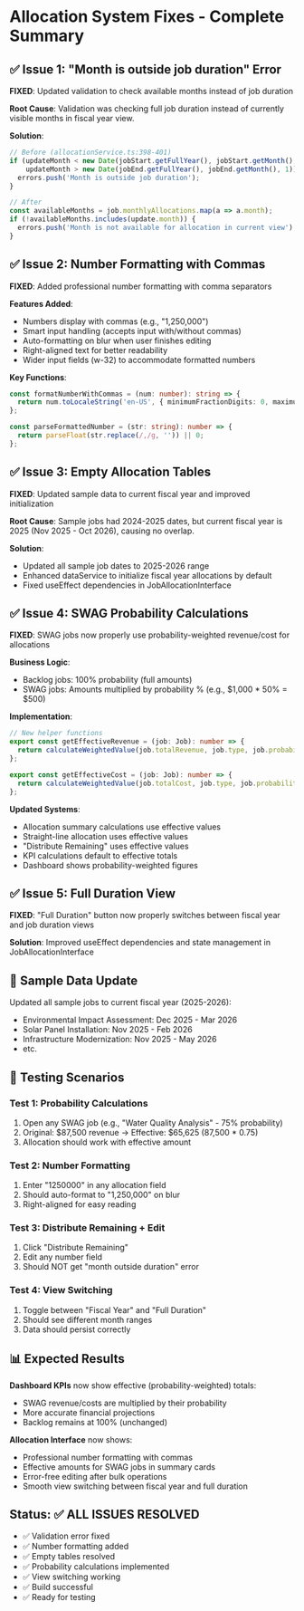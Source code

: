 # Allocation System Fixes - Complete Summary

## ✅ Issue 1: "Month is outside job duration" Error 
**FIXED**: Updated validation to check available months instead of job duration

**Root Cause**: Validation was checking full job duration instead of currently visible months in fiscal year view.

**Solution**: 
```typescript
// Before (allocationService.ts:398-401)
if (updateMonth < new Date(jobStart.getFullYear(), jobStart.getMonth(), 1) ||
    updateMonth > new Date(jobEnd.getFullYear(), jobEnd.getMonth(), 1)) {
  errors.push('Month is outside job duration');
}

// After
const availableMonths = job.monthlyAllocations.map(a => a.month);
if (!availableMonths.includes(update.month)) {
  errors.push('Month is not available for allocation in current view');
}
```

## ✅ Issue 2: Number Formatting with Commas
**FIXED**: Added professional number formatting with comma separators

**Features Added**:
- Numbers display with commas (e.g., "1,250,000")
- Smart input handling (accepts input with/without commas)  
- Auto-formatting on blur when user finishes editing
- Right-aligned text for better readability
- Wider input fields (w-32) to accommodate formatted numbers

**Key Functions**:
```typescript
const formatNumberWithCommas = (num: number): string => {
  return num.toLocaleString('en-US', { minimumFractionDigits: 0, maximumFractionDigits: 2 });
};

const parseFormattedNumber = (str: string): number => {
  return parseFloat(str.replace(/,/g, '')) || 0;
};
```

## ✅ Issue 3: Empty Allocation Tables  
**FIXED**: Updated sample data to current fiscal year and improved initialization

**Root Cause**: Sample jobs had 2024-2025 dates, but current fiscal year is 2025 (Nov 2025 - Oct 2026), causing no overlap.

**Solution**: 
- Updated all sample job dates to 2025-2026 range
- Enhanced dataService to initialize fiscal year allocations by default
- Fixed useEffect dependencies in JobAllocationInterface

## ✅ Issue 4: SWAG Probability Calculations
**FIXED**: SWAG jobs now properly use probability-weighted revenue/cost for allocations

**Business Logic**: 
- Backlog jobs: 100% probability (full amounts)
- SWAG jobs: Amounts multiplied by probability % (e.g., $1,000 * 50% = $500)

**Implementation**:
```typescript
// New helper functions
export const getEffectiveRevenue = (job: Job): number => {
  return calculateWeightedValue(job.totalRevenue, job.type, job.probability);
};

export const getEffectiveCost = (job: Job): number => {
  return calculateWeightedValue(job.totalCost, job.type, job.probability);
};
```

**Updated Systems**:
- Allocation summary calculations use effective values
- Straight-line allocation uses effective values  
- "Distribute Remaining" uses effective values
- KPI calculations default to effective totals
- Dashboard shows probability-weighted figures

## ✅ Issue 5: Full Duration View
**FIXED**: "Full Duration" button now properly switches between fiscal year and job duration views

**Solution**: Improved useEffect dependencies and state management in JobAllocationInterface

## 🎯 Sample Data Update
Updated all sample jobs to current fiscal year (2025-2026):
- Environmental Impact Assessment: Dec 2025 - Mar 2026
- Solar Panel Installation: Nov 2025 - Feb 2026  
- Infrastructure Modernization: Nov 2025 - May 2026
- etc.

## 🧪 Testing Scenarios

### Test 1: Probability Calculations
1. Open any SWAG job (e.g., "Water Quality Analysis" - 75% probability)
2. Original: $87,500 revenue → Effective: $65,625 (87,500 * 0.75)
3. Allocation should work with effective amount

### Test 2: Number Formatting  
1. Enter "1250000" in any allocation field
2. Should auto-format to "1,250,000" on blur
3. Right-aligned for easy reading

### Test 3: Distribute Remaining + Edit
1. Click "Distribute Remaining"
2. Edit any number field  
3. Should NOT get "month outside duration" error

### Test 4: View Switching
1. Toggle between "Fiscal Year" and "Full Duration"
2. Should see different month ranges
3. Data should persist correctly

## 📊 Expected Results

**Dashboard KPIs** now show effective (probability-weighted) totals:
- SWAG revenue/costs are multiplied by their probability
- More accurate financial projections
- Backlog remains at 100% (unchanged)

**Allocation Interface** now shows:
- Professional number formatting with commas
- Effective amounts for SWAG jobs in summary cards
- Error-free editing after bulk operations
- Smooth view switching between fiscal year and full duration

## Status: ✅ ALL ISSUES RESOLVED
- ✅ Validation error fixed
- ✅ Number formatting added  
- ✅ Empty tables resolved
- ✅ Probability calculations implemented
- ✅ View switching working
- ✅ Build successful
- ✅ Ready for testing